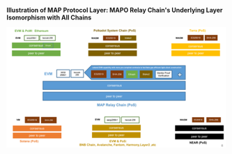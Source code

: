**Illustration of MAP Protocol Layer: MAPO Relay Chain's Underlying Layer Isomorphism with All Chains**

![Illustration of MAP Protocol Layer: MAPO Relay Chain's Underlying Layer Isomorphism with All Chains](protocol-layer.png)